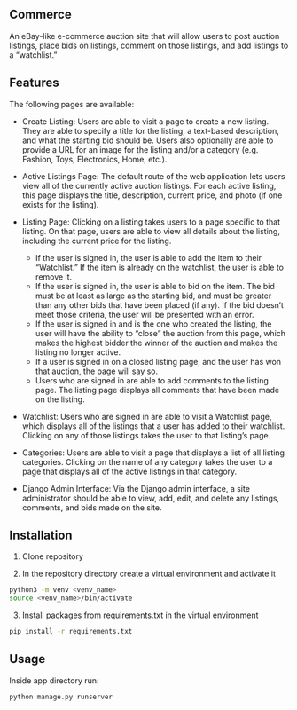 ## Commerce

An eBay-like e-commerce auction site that will allow users to post auction listings, place bids on listings, comment on those listings, and add listings to a “watchlist.”

## Features

The following pages are available:

* Create Listing: Users are able to visit a page to create a new listing. They are able to specify a title for the listing, a text-based description, and what the starting bid should be. Users also optionally are able to provide a URL for an image for the listing and/or a category (e.g. Fashion, Toys, Electronics, Home, etc.).


* Active Listings Page: The default route of the web application lets users view all of the currently active auction listings. For each active listing, this page displays the title, description, current price, and photo (if one exists for the listing).

* Listing Page:
    Clicking on a listing takes users to a page specific to that listing. On that page, users are able to view all details about the listing, including the current price for the listing.
    * If the user is signed in, the user is able to add the item to their “Watchlist.” If the item is already on the watchlist, the user is able to remove it.
    * If the user is signed in, the user is able to bid on the item. The bid must be at least as large as the starting bid, and must be greater than any other bids that have been placed (if any). If the bid doesn’t meet those criteria, the user will be presented with an error.
    * If the user is signed in and is the one who created the listing, the user will have the ability to “close” the auction from this page, which makes the highest bidder the winner of the auction and makes the listing no longer active.
    * If a user is signed in on a closed listing page, and the user has won that auction, the page will say so.
    * Users who are signed in are able to add comments to the listing page. The listing page displays all comments that have been made on the listing.

* Watchlist: Users who are signed in are able to visit a Watchlist page, which displays all of the listings that a user has added to their watchlist. Clicking on any of those listings takes the user to that listing’s page.

* Categories: Users are able to visit a page that displays a list of all listing categories. Clicking on the name of any category takes the user to a page that displays all of the active listings in that category.

* Django Admin Interface: Via the Django admin interface, a site administrator should be able to view, add, edit, and delete any listings, comments, and bids made on the site.

## Installation

1. Clone repository

2. In the repository directory create a virtual environment and activate it

```bash
python3 -m venv <venv_name>
source <venv_name>/bin/activate
```
3. Install packages from requirements.txt in the virtual environment

```bash
pip install -r requirements.txt
```

## Usage
Inside app directory run:

```bash
python manage.py runserver
